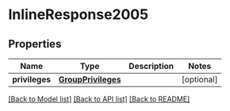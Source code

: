 # InlineResponse2005

## Properties
Name | Type | Description | Notes
------------ | ------------- | ------------- | -------------
**privileges** | [**GroupPrivileges**](GroupPrivileges.md) |  | [optional] 

[[Back to Model list]](../README.md#documentation-for-models) [[Back to API list]](../README.md#documentation-for-api-endpoints) [[Back to README]](../README.md)

